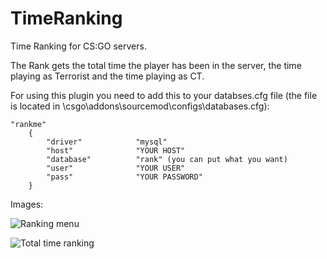 # TimeRanking
Time Ranking for CS:GO servers.

The Rank gets the total time the player has been in the server, the time playing as Terrorist and the time playing as CT.

For using this plugin you need to add this to your databses.cfg file (the file is located in \csgo\addons\sourcemod\configs\databases.cfg):

```
"rankme"
	{
		"driver"			"mysql"
		"host"				"YOUR HOST"
		"database"			"rank" (you can put what you want)
		"user"				"YOUR USER"
		"pass"				"YOUR PASSWORD"
	}
  ```
  
  Images:
  
  ![Ranking menu](https://i.imgur.com/I3mf3pO.jpg)
  
  ![Total time ranking](https://i.imgur.com/DI5Q7PE.jpg)
